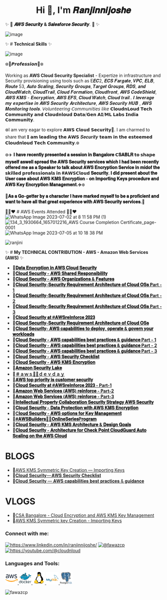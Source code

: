 <h1 align="center">Hi 👋, I'm 𝑹𝒂𝒏𝒋𝒊𝒏𝒏𝒊𝒋𝒐𝒔𝒉𝒆</h1>

✨ 🍁 **𝑨𝑾𝑺 𝑺𝒆𝒄𝒖𝒓𝒊𝒕𝒚 & 𝑺𝒂𝒍𝒆𝒔𝒇𝒐𝒓𝒄𝒆 𝑺𝒆𝒄𝒖𝒓𝒊𝒕𝒚**. 🍁 ✨

![image](https://github.com/ranjujoshi/ranjujoshi/assets/19187348/35a4485e-fa70-44fd-8eae-73a49fc8e9a9)


✨ # **Technical Skills** ✨

![image](https://github.com/ranjujoshi/ranjujoshi/assets/19187348/3de692a4-a88c-4ad7-b4f6-3ff4f5aeb928)

❄️🌺**𝙋𝙧𝙤𝙛𝙚𝙨𝙨𝙞𝙤𝙣**🌺❄️

Working as ******AWS Cloud Security Specialist****** - Expertize in infrastructure and Security provisioning using tools such as E𝑬𝑪2, 𝑬𝑪𝑺 𝑭𝒂𝒓𝒈𝒂𝒕𝒆, 𝑽𝑷𝑪, 𝑬𝑳𝑩, 𝑹𝒐𝒖𝒕𝒆 53, 𝑨𝒖𝒕𝒐 𝑺𝒄𝒂𝒍𝒊𝒏𝒈, 𝑺𝒆𝒄𝒖𝒓𝒊𝒕𝒚 𝑮𝒓𝒐𝒖𝒑𝒔, 𝑻𝒂𝒓𝒈𝒆𝒕 𝑮𝒓𝒐𝒖𝒑𝒔, 𝑹𝑫𝑺, 𝒂𝒏𝒅 𝑪𝒍𝒐𝒖𝒅𝑾𝒂𝒕𝒄𝒉, 𝑪𝒍𝒐𝒖𝒅𝑻𝒓𝒂𝒊𝒍, 𝑪𝒍𝒐𝒖𝒅 𝑭𝒐𝒓𝒎𝒂𝒕𝒊𝒐𝒏, 𝑪𝒍𝒐𝒖𝒅𝒇𝒓𝒐𝒏𝒕, 𝑨𝑾𝑺 𝑪𝒐𝒅𝒆𝑺𝒉𝒊𝒆𝒍𝒅, 𝑨𝑾𝑺 𝑲𝑴𝑺 - 𝑬𝒏𝒄𝒓𝒚𝒑𝒕𝒊𝒐𝒏, 𝑨𝑾𝑺 𝑬𝑭𝑺, 𝑪𝒍𝒐𝒖𝒅 𝑾𝒂𝒕𝒄𝒉, 𝑪𝒍𝒐𝒖𝒅 𝒕𝒓𝒂𝒊𝒍.. 𝑰 𝒍𝒆𝒗𝒆𝒓𝒂𝒈𝒆 𝒎𝒚 𝒆𝒙𝒑𝒆𝒓𝒕𝒊𝒔𝒆 𝒊𝒏 𝑨𝑾𝑺 𝑺𝒆𝒄𝒖𝒓𝒊𝒕𝒚 𝑨𝒓𝒄𝒉𝒊𝒕𝒆𝒄𝒕𝒖𝒓𝒆, 𝑨𝑾𝑺 𝑺𝒆𝒄𝒖𝒓𝒊𝒕𝒚 𝑯𝑼𝑩 , 𝑨𝑾𝑺 𝑴𝒐𝒏𝒊𝒕𝒐𝒓𝒊𝒏𝒈 𝒕𝒐𝒐𝒍𝒔.
𝘝𝘰𝘭𝘶𝘯𝘵𝘦𝘦𝘳𝘪𝘯𝘨 𝘊𝘰𝘮𝘮𝘶𝘯𝘪𝘵𝘪𝘦𝘴 𝘭𝘪𝘬𝘦 𝗖𝗹𝗼𝘂𝗱𝗻𝗟𝗼𝘂𝗱 𝗧𝗲𝗰𝗵 𝗖𝗼𝗺𝗺𝘂𝗻𝗶𝘁𝘆 𝗮𝗻𝗱 𝗖𝗹𝗼𝘂𝗱𝗻𝗹𝗼𝘂𝗱 𝗗𝗮𝘁𝗮/𝗚𝗲𝗻 𝗔𝗜/𝗠𝗟 𝗟𝗮𝗯𝘀 𝗜𝗻𝗱𝗶𝗮 𝗖𝗼𝗺𝗺𝘂𝗻𝗶𝘁𝘆.

❄️I am very eagar to explore 𝗔𝗪𝗦 𝗖𝗹𝗼𝘂𝗱 𝗦𝗲𝗰𝘂𝗿𝗶𝘁𝘆🌈. I am charmed to share that	𝗜 𝗮𝗺 𝗹𝗲𝗮𝗱𝗶𝗻𝗴 𝘁𝗵𝗲 𝗔𝗪𝗦 𝑺𝒆𝒄𝒖𝒓𝒊𝒕𝒚 𝘁𝗲𝗮𝗺 𝗶𝗻 𝘁𝗵𝗲 𝗲𝘀𝘁𝗲𝗲𝗺𝗲𝗱 𝗖𝗹𝗼𝘂𝗱𝗻𝗹𝗼𝘂𝗱 𝗧𝗲𝗰𝗵 𝗖𝗼𝗺𝗺𝘂𝗻𝗶𝘁𝘆.❄️

❄️✈️ **𝐈 𝐡𝐚𝐯𝐞 𝐫𝐞𝐜𝐞𝐧𝐭𝐥𝐲 𝐩𝐫𝐞𝐬𝐞𝐧𝐭𝐞𝐝 𝐚 𝐬𝐞𝐬𝐬𝐢𝐨𝐧 𝐢𝐧 𝐁𝐚𝐧𝐠𝐚𝐥𝐨𝐫𝐞 **𝗖𝐒𝐀𝐁𝐋𝐑** 𝘁𝗼 𝘀𝗵𝗮𝗽𝗲 𝐦𝐲𝐬𝐞𝐥𝐟 𝐚𝐬𝐰𝐞𝐥𝐥 𝐬𝐩𝐫𝐞𝐚𝐝 𝐭𝐡𝐞 𝐀𝐖𝐒 𝐒𝐞𝐜𝐮𝐫𝐢𝐭𝐲 𝐬𝐞𝐫𝐯𝐢𝐜𝐞𝐬 𝐰𝐡𝐢𝐜𝐡 𝐈 𝐡𝐚𝐝 𝐛𝐞𝐞𝐧 𝐫𝐞𝐜𝐞𝐧𝐭𝐥𝐲 𝐨𝐟𝐟𝐞𝐫𝐞𝐝 𝐦𝐞 𝐚𝐬 𝐚 𝐒𝐩𝐞𝐚𝐤𝐞𝐫 𝐭𝐨 𝐭𝐚𝐥𝐤 𝐚𝐛𝐨𝐮𝐭 𝐀𝐖𝐒 𝐄𝐧𝐜𝐫𝐲𝐩𝐭𝐢𝐨𝐧 𝐒𝐞𝐫𝐯𝐢𝐜𝐞 𝐢𝐧 𝐦𝐢𝐝𝐨𝐟 𝐭𝐡𝐞 𝘀𝗸𝗶𝗹𝗹𝗲𝗱 𝗽𝗿𝗼𝗳𝗲𝘀𝘀𝗶𝗼𝗻𝗮𝗹𝘀 𝗶𝗻 #𝗔𝗪𝗦𝗖𝗹𝗼𝘂𝗱 **𝐒𝐞𝐜𝐮𝐫𝐢𝐭𝐲**. 𝐈 𝐝𝐢𝐝 𝐩𝐫𝐞𝐬𝐞𝐧𝐭 𝐚𝐛𝐨𝐮𝐭 𝐭𝐡𝐞 𝐔𝐬𝐞𝐫 𝐜𝐚𝐬𝐞 𝐚𝐛𝐨𝐮𝐭 𝐀𝐖𝐒 𝐊𝐌𝐒 𝐄𝐧𝐜𝐫𝐲𝐩𝐭𝐢𝐨𝐧 - 𝐨𝐧 𝐈𝐦𝐩𝐨𝐫𝐭𝐢𝐧𝐠 𝐊𝐞𝐲𝐬 𝐩𝐫𝐨𝐜𝐞𝐝𝐮𝐫𝐞 𝐚𝐧𝐝 𝐀𝐖𝐒 𝐊𝐞𝐲 𝐄𝐧𝐜𝐫𝐲𝐩𝐭𝐢𝐨𝐧 𝐌𝐚𝐧𝐚𝐠𝐞𝐦𝐞𝐧𝐭.✈️**❄️

🌸**𝐀𝐬 𝐚 𝐆𝐨-𝐠𝐞𝐭𝐭𝐞𝐫 𝐛𝐲 𝐚 𝐜𝐡𝐚𝐫𝐚𝐜𝐭𝐞𝐫 𝐈 𝐡𝐚𝐯𝐞 𝐦𝐚𝐫𝐤𝐞𝐝 𝐦𝐲𝐬𝐞𝐥𝐟 𝐭𝐨 𝐛𝐞 𝐚 𝐩𝐫𝐨𝐟𝐢𝐜𝐢𝐞𝐧𝐭 𝐚𝐧𝐝 𝐰𝐚𝐧𝐭 𝐭𝐨 𝐡𝐚𝐯𝐞 𝐚𝐥𝐥 𝐭𝐡𝐚𝐭 𝐠𝐫𝐞𝐚𝐭 𝐞𝐱𝐩𝐞𝐫𝐢𝐞𝐧𝐜𝐞 𝐰𝐢𝐭𝐡 𝐀𝐖𝐒 𝐒𝐞𝐜𝐮𝐫𝐢𝐭𝐲 𝐬𝐞𝐫𝐯𝐢𝐜𝐞𝐬.**🌸

💚💙❤️ # AWS Events Attended 💚💙❤️
![WhatsApp Image 2023-07-02 at 8 11 58 PM (1)](https://github.com/ranjujoshi/ranjujoshi/assets/19187348/86e3e840-d323-4fe1-b7d4-19c811ef11a1)
![134_3_1930664_1657012216_AWS Course Completion Certificate_page-0001](https://github.com/ranjujoshi/ranjujoshi/assets/19187348/1bab483c-0abb-4381-a5ac-f383b3feb7bd)
![WhatsApp Image 2023-07-05 at 10 18 38 PM](https://github.com/ranjujoshi/ranjujoshi/assets/19187348/054cabab-1b0a-4ec7-b97a-c94e0bfd0406)



<p align="left"> <img src="https://komarev.com/ghpvc/?username=ranjini&label=Profile%20views&color=0e75b6&style=flat" alt="ranjini" /> </p>


✨ # **My TECHNICAL CONTRIBUTION - AWS - Amazon Web Services (AWS)** ✨

- 🎀[**𝐃𝐚𝐭𝐚 𝐄𝐧𝐜𝐫𝐲𝐩𝐭𝐢𝐨𝐧 𝐢𝐧 𝐀𝐖𝐒 𝐂𝐥𝐨𝐮𝐝 𝐒𝐞𝐜𝐮𝐫𝐢𝐭𝐲**](https://www.linkedin.com/posts/ranjinnijoshe_connections-100daysofcloudsecuritychallenge-activity-7071818076161257472-ZMOW?utm_source=share&utm_medium=member_desktop)
- 🎀[**𝐂𝐥𝐨𝐮𝐝 𝐒𝐞𝐜𝐮𝐫𝐢𝐭𝐲 - 𝐀𝐖𝐒 𝐒𝐡𝐚𝐫𝐞𝐝 𝐑𝐞𝐬𝐩𝐨𝐧𝐬𝐢𝐛𝐢𝐥𝐢𝐭𝐲**](https://www.linkedin.com/posts/ranjinnijoshe_connections-100daysofcloudsecuritychallenge-activity-7073335886695858177-Q-tz?utm_source=share&utm_medium=member_desktop)
- 🎀[**𝐂𝐥𝐨𝐮𝐝 𝐒𝐞𝐜𝐮𝐫𝐢𝐭𝐲 - 𝐀𝐖𝐒 𝐎𝐫𝐠𝐚𝐧𝐢𝐳𝐚𝐭𝐢𝐨𝐧𝐬 & 𝐅𝐞𝐚𝐭𝐮𝐫𝐞𝐬**](https://www.linkedin.com/posts/ranjinnijoshe_connections-100daysofcloudsecuritychallenge-activity-7073346578819780608--nXh?utm_source=share&utm_medium=member_desktop)
- 🎀[**𝐂𝐥𝐨𝐮𝐝 𝐒𝐞𝐜𝐮𝐫𝐢𝐭𝐲-𝐒𝐞𝐜𝐮𝐫𝐢𝐭𝐲 𝐑𝐞𝐪𝐮𝐢𝐫𝐞𝐦𝐞𝐧𝐭 𝐀𝐫𝐜𝐡𝐢𝐭𝐞𝐜𝐭𝐮𝐫𝐞 𝐨𝐟 𝐂𝐥𝐨𝐮𝐝 𝐎𝐒𝐬 Part - 1**](https://www.linkedin.com/posts/ranjinnijoshe_connections-100daysofcloudsecuritychallenge-activity-7074419438791364608-Efve?utm_source=share&utm_medium=member_desktop)
- 🎀[**𝐂𝐥𝐨𝐮𝐝 𝐒𝐞𝐜𝐮𝐫𝐢𝐭𝐲-𝐒𝐞𝐜𝐮𝐫𝐢𝐭𝐲 𝐑𝐞𝐪𝐮𝐢𝐫𝐞𝐦𝐞𝐧𝐭 𝐀𝐫𝐜𝐡𝐢𝐭𝐞𝐜𝐭𝐮𝐫𝐞 𝐨𝐟 𝐂𝐥𝐨𝐮𝐝 𝐎𝐒𝐬 Part - 2**](https://www.linkedin.com/posts/ranjinnijoshe_connections-100daysofcloudsecuritychallenge-activity-7074419438791364608-Efve?utm_source=share&utm_medium=member_desktop)
- 🎀[**𝐂𝐥𝐨𝐮𝐝 𝐒𝐞𝐜𝐮𝐫𝐢𝐭𝐲-𝐒𝐞𝐜𝐮𝐫𝐢𝐭𝐲 𝐑𝐞𝐪𝐮𝐢𝐫𝐞𝐦𝐞𝐧𝐭 𝐀𝐫𝐜𝐡𝐢𝐭𝐞𝐜𝐭𝐮𝐫𝐞 𝐨𝐟 𝐂𝐥𝐨𝐮𝐝 𝐎𝐒𝐬 Part - 3**](https://www.linkedin.com/posts/ranjinnijoshe_connections-100daysofcloudsecuritychallenge-activity-7074449728939192321-zMfj?utm_source=share&utm_medium=member_desktop)
- 🎀[**𝐂𝐥𝐨𝐮𝐝 𝐒𝐞𝐜𝐮𝐫𝐢𝐭𝐲 𝐚𝐭 #𝐀𝐖𝐒𝐫𝐞𝐈𝐧𝐟𝐨𝐫𝐜𝐞 𝟐𝟎𝟐𝟑**](https://www.linkedin.com/posts/ranjinnijoshe_connections-100daysofcloudsecuritychallenge-activity-7074789403319037952-5cJM?utm_source=share&utm_medium=member_desktop)
- 🎀[**𝐂𝐥𝐨𝐮𝐝 𝐒𝐞𝐜𝐮𝐫𝐢𝐭𝐲-𝐒𝐞𝐜𝐮𝐫𝐢𝐭𝐲 𝐑𝐞𝐪𝐮𝐢𝐫𝐞𝐦𝐞𝐧𝐭 𝐀𝐫𝐜𝐡𝐢𝐭𝐞𝐜𝐭𝐮𝐫𝐞 𝐨𝐟 𝐂𝐥𝐨𝐮𝐝 𝐎𝐒𝐬**](https://www.linkedin.com/posts/ranjinnijoshe_connections-100daysofcloudsecuritychallenge-activity-7077673481596792832-YuLx?utm_source=share&utm_medium=member_desktop)
- 🎀[**𝐂𝐥𝐨𝐮𝐝 𝐒𝐞𝐜𝐮𝐫𝐢𝐭𝐲- 𝐀𝐖𝐒 𝐜𝐚𝐩𝐚𝐛𝐢𝐥𝐢𝐭𝐢𝐞𝐬 𝐭𝐨 𝐝𝐞𝐩𝐥𝐨𝐲, 𝐨𝐩𝐞𝐫𝐚𝐭𝐞 & 𝐠𝐨𝐯𝐞𝐫𝐧 𝐲𝐨𝐮𝐫 𝐰𝐨𝐫𝐤𝐥𝐨𝐚𝐝𝐬**](https://www.linkedin.com/posts/ranjinnijoshe_connections-100daysofcloudsecuritychallenge-activity-7077682108965548032-gmuI?utm_source=share&utm_medium=member_desktop)
- 🎀[**𝐂𝐥𝐨𝐮𝐝 𝐒𝐞𝐜𝐮𝐫𝐢𝐭𝐲 - 𝐀𝐖𝐒 𝐜𝐚𝐩𝐚𝐛𝐢𝐥𝐢𝐭𝐢𝐞𝐬 𝐛𝐞𝐬𝐭 𝐩𝐫𝐚𝐜𝐭𝐢𝐜𝐞𝐬 & 𝐠𝐮𝐢𝐝𝐚𝐧𝐜𝐞 Part - 1**](https://www.linkedin.com/posts/ranjinnijoshe_connections-100daysofcloudsecuritychallenge-activity-7077696682888491037-WYg3?utm_source=share&utm_medium=member_desktop)
- 🎀[**𝐂𝐥𝐨𝐮𝐝 𝐒𝐞𝐜𝐮𝐫𝐢𝐭𝐲 - 𝐀𝐖𝐒 𝐜𝐚𝐩𝐚𝐛𝐢𝐥𝐢𝐭𝐢𝐞𝐬 𝐛𝐞𝐬𝐭 𝐩𝐫𝐚𝐜𝐭𝐢𝐜𝐞𝐬 & 𝐠𝐮𝐢𝐝𝐚𝐧𝐜𝐞 Part - 2** ](https://www.linkedin.com/posts/ranjinnijoshe_connections-100daysofcloudsecuritychallenge-activity-7078374132505079808-oxUM?utm_source=share&utm_medium=member_desktop)
- 🎀[**𝐂𝐥𝐨𝐮𝐝 𝐒𝐞𝐜𝐮𝐫𝐢𝐭𝐲 - 𝐀𝐖𝐒 𝐜𝐚𝐩𝐚𝐛𝐢𝐥𝐢𝐭𝐢𝐞𝐬 𝐛𝐞𝐬𝐭 𝐩𝐫𝐚𝐜𝐭𝐢𝐜𝐞𝐬 & 𝐠𝐮𝐢𝐝𝐚𝐧𝐜𝐞 Part - 3**](https://www.linkedin.com/posts/ranjinnijoshe_connections-100daysofcloudsecuritychallenge-activity-7079756009572896768-2RS4?utm_source=share&utm_medium=member_desktop)
- 🎀[**𝐂𝐥𝐨𝐮𝐝 𝐒𝐞𝐜𝐮𝐫𝐢𝐭𝐲 - 𝐀𝐖𝐒 𝐒𝐞𝐜𝐮𝐫𝐢𝐭𝐲 𝐂𝐡𝐞𝐜𝐤𝐥𝐢𝐬𝐭**](https://www.linkedin.com/posts/ranjinnijoshe_connections-100daysofcloudsecuritychallenge-activity-7081987602811158528-WupI?utm_source=share&utm_medium=member_desktop)
- 🎀[**𝐂𝐥𝐨𝐮𝐝 𝐒𝐞𝐜𝐮𝐫𝐢𝐭𝐲 - 𝐀𝐖𝐒 𝐊𝐌𝐒 𝐄𝐧𝐜𝐫𝐲𝐩𝐭𝐢𝐨𝐧**](https://www.linkedin.com/posts/ranjinnijoshe_connections-100daysofcloudsecuritychallenge-activity-7081997584914944000-1Evx?utm_source=share&utm_medium=member_desktop)
- 🎀[**𝐀𝐦𝐚𝐳𝐨𝐧 𝐒𝐞𝐜𝐮𝐫𝐢𝐭𝐲 𝐋𝐚𝐤𝐞**](https://www.linkedin.com/posts/ranjinnijoshe_amazon-security-lake-is-now-generally-available-activity-7075743723233447936--zq2?utm_source=share&utm_medium=member_desktop)
- 🎀[**＃ａｗｓ🌟🌟ｄｅｖｄａｙ**](https://www.linkedin.com/posts/ranjinnijoshe_awsdevday-awscloud-aws-activity-7075530762896224256-fgVV?utm_source=share&utm_medium=member_desktop)
- 🎀[**𝐀𝐖𝐒 𝐭𝐨𝐩 𝐩𝐫𝐢𝐨𝐫𝐢𝐭𝐲 𝐢𝐬 𝐜𝐮𝐬𝐭𝐨𝐦𝐞𝐫 𝐬𝐞𝐜𝐮𝐫𝐢𝐭𝐲**](https://www.linkedin.com/posts/ranjinnijoshe_connections-100daysofcloudsecuritychallenge-activity-7074789403319037952-5cJM?utm_source=share&utm_medium=member_desktop)
- 🎀[**𝐂𝐥𝐨𝐮𝐝 𝐒𝐞𝐜𝐮𝐫𝐢𝐭𝐲 𝐚𝐭 #𝐀𝐖𝐒𝐫𝐞𝐈𝐧𝐟𝐨𝐫𝐜𝐞 𝟐𝟎𝟐𝟑 - Part-1**](https://www.linkedin.com/posts/ranjinnijoshe_and-here-we-go-reinforce-is-here-activity-7074387868751695872-7Fx0?utm_source=share&utm_medium=member_desktop)
- 🎀[**𝐀𝐦𝐚𝐳𝐨𝐧 𝐖𝐞𝐛 𝐒𝐞𝐫𝐯𝐢𝐜𝐞𝐬 (𝐀𝐖𝐒) 𝐫𝐞𝐢𝐧𝐟𝐨𝐫𝐜𝐞 - Part-2**](https://www.linkedin.com/posts/ranjinnijoshe_cant-make-it-to-aws-reinforce-this-year-activity-7074278362097074176-2Clb?utm_source=share&utm_medium=member_desktop)
- 🎀[**𝐀𝐦𝐚𝐳𝐨𝐧 𝐖𝐞𝐛 𝐒𝐞𝐫𝐯𝐢𝐜𝐞𝐬 (𝐀𝐖𝐒) 𝐫𝐞𝐢𝐧𝐟𝐨𝐫𝐜𝐞 - Part-3**](https://www.linkedin.com/posts/ranjinnijoshe_securecloudops-awssecurity-awscloudsecurity-activity-7073863249917612032-v3-H?utm_source=share&utm_medium=member_desktop)
- 🎀[**𝐈𝐧𝐭𝐞𝐥𝐥𝐞𝐜𝐭𝐮𝐚𝐥 𝐏𝐫𝐨𝐩𝐞𝐫𝐭𝐲 𝐂𝐨𝐥𝐥𝐚𝐛𝐨𝐫𝐚𝐭𝐢𝐨𝐧 𝐒𝐞𝐜𝐮𝐫𝐢𝐭𝐲 𝐒𝐭𝐫𝐚𝐭𝐞𝐠𝐲 𝐀𝐖𝐒 𝐒𝐞𝐜𝐮𝐫𝐢𝐭𝐲**](https://www.linkedin.com/posts/ranjinnijoshe_securecloudops-awssecurity-awscloudsecurity-activity-7079746214186926080-1ewI?utm_source=share&utm_medium=member_desktop)
- 🎀[**𝐂𝐥𝐨𝐮𝐝 𝐒𝐞𝐜𝐮𝐫𝐢𝐭𝐲 - 𝐃𝐚𝐭𝐚 𝐏𝐫𝐨𝐭𝐞𝐜𝐭𝐢𝐨𝐧 𝐰𝐢𝐭𝐡 𝐀𝐖𝐒 𝐊𝐌𝐒 𝐄𝐧𝐜𝐫𝐲𝐩𝐭𝐢𝐨𝐧**](https://www.linkedin.com/posts/ranjinnijoshe_connections-100daysofcloudsecuritychallenge-activity-7083059689470529536-FbHv?utm_source=share&utm_medium=member_desktop)
- 🎀[**C𝐥𝐨𝐮𝐝 𝐒𝐞𝐜𝐮𝐫𝐢𝐭𝐲 - 𝐀𝐖𝐒 𝐨𝐩𝐭𝐢𝐨𝐧𝐬 𝐟𝐨𝐫 𝐊𝐞𝐲 𝐌𝐚𝐧𝐚𝐠𝐞𝐦𝐞𝐧𝐭**](https://www.linkedin.com/posts/ranjinnijoshe_connections-100daysofcloudsecuritychallenge-activity-7083111368379273216-mNtD?utm_source=share&utm_medium=member_desktop)
- 🎀[**#𝐀𝐖𝐒𝐁𝐮𝐢𝐥𝐝𝐞𝐫𝐬🌟🌟𝐎𝐧𝐥𝐢𝐧𝐞𝐒𝐞𝐫𝐢𝐞𝐬P𝐫𝐨𝐠𝐫𝐚𝐦**](https://www.linkedin.com/posts/ranjinnijoshe_awsbuildersonlineseries-awsonair-awscloud-activity-7083132675196157952-mJg3?utm_source=share&utm_medium=member_desktop)
- 🎀[**𝐂𝐥𝐨𝐮𝐝 𝐒𝐞𝐜𝐮𝐫𝐢𝐭𝐲 - 𝐀𝐖𝐒 𝐊𝐌𝐒 𝐀𝐫𝐜𝐡𝐢𝐭𝐞𝐜𝐭𝐮𝐫𝐞 & 𝐃𝐞𝐬𝐢𝐠𝐧 𝐆𝐨𝐚𝐥𝐬**](https://www.linkedin.com/posts/ranjinnijoshe_connections-100daysofcloudsecuritychallenge-activity-7084202708135526400-adGa?utm_source=share&utm_medium=member_desktop)
- 🎀[**𝐂𝐥𝐨𝐮𝐝 𝐒𝐞𝐜𝐮𝐫𝐢𝐭𝐲 - 𝐀𝐫𝐜𝐡𝐢𝐭𝐞𝐜𝐭𝐮𝐫𝐞 𝐟𝐨𝐫 𝐂𝐡𝐞𝐜𝐤 𝐏𝐨𝐢𝐧𝐭 𝐂𝐥𝐨𝐮𝐝𝐆𝐮𝐚𝐫𝐝 𝐀𝐮𝐭𝐨 𝐒𝐜𝐚𝐥𝐢𝐧𝐠 𝐨𝐧 𝐭𝐡𝐞 𝐀𝐖𝐒 𝐂𝐥𝐨𝐮𝐝**](https://www.linkedin.com/posts/ranjinnijoshe_connections-100daysofcloudsecuritychallenge-activity-7084230470162415616-sKiG?utm_source=share&utm_medium=member_desktop)
  

# BLOGS 
- 🎀[AWS KMS Symmetric Key Creation — Importing Keys](https://medium.com/cloudnloud/aws-kms-symmetric-key-creation-importing-keys-262dc13b7a0a)
- 🎀[𝐂𝐥𝐨𝐮𝐝 𝐒𝐞𝐜𝐮𝐫𝐢𝐭𝐲 — 𝐀𝐖𝐒 𝐒𝐞𝐜𝐮𝐫𝐢𝐭𝐲 𝐂𝐡𝐞𝐜𝐤𝐥𝐢𝐬𝐭](https://medium.com/cloudnloud/-aaab5689deff)
- 🎀[𝐂𝐥𝐨𝐮𝐝 𝐒𝐞𝐜𝐮𝐫𝐢𝐭𝐲 — 𝐀𝐖𝐒 𝐜𝐚𝐩𝐚𝐛𝐢𝐥𝐢𝐭𝐢𝐞𝐬 𝐛𝐞𝐬𝐭 𝐩𝐫𝐚𝐜𝐭𝐢𝐜𝐞𝐬 & 𝐠𝐮𝐢𝐝𝐚𝐧𝐜𝐞](https://medium.com/cloudnloud/-a7dfd88e8a57)


# VLOGS
- 🎀[CSA Bangalore - Cloud Encryption and AWS KMS Key Management](https://www.youtube.com/watch?v=_FB7KyLi4m4)
- 🎀[AWS KMS Symmetric key Creation - Importing Keys](https://www.youtube.com/watch?v=ROilr6EkdYY)


<h3 align="left">Connect with me:</h3>
<p align="left">
<a href="https://www.linkedin.com/in/ranjinnijoshe/" target="blank"><img align="center" src="https://raw.githubusercontent.com/rahuldkjain/github-profile-readme-generator/master/src/images/icons/Social/linked-in-alt.svg" alt="https://www.linkedin.com/in/ranjinnijoshe/" height="30" width="40" /></a>
<a href="https://medium.com/@ranjinnijoshe" target="blank"><img align="center" src="https://raw.githubusercontent.com/rahuldkjain/github-profile-readme-generator/master/src/images/icons/Social/medium.svg" alt="@fawazcp" height="30" width="40" /></a>
<a href="https://www.youtube.com/@ranjujoshi6851/featured" target="blank"><img align="center" src="https://raw.githubusercontent.com/rahuldkjain/github-profile-readme-generator/master/src/images/icons/Social/youtube.svg" alt="https://youtube.com/@cloudnloud" height="30" width="40" /></a>
</p>

<h3 align="left">Languages and Tools:</h3>
<p align="left"> <a href="https://aws.amazon.com" target="_blank" rel="noreferrer"> <img src="https://raw.githubusercontent.com/devicons/devicon/master/icons/amazonwebservices/amazonwebservices-original-wordmark.svg" alt="aws" width="40" height="40"/> </a> <a href="https://www.docker.com/" target="_blank" rel="noreferrer"> <img src="https://raw.githubusercontent.com/devicons/devicon/master/icons/docker/docker-original-wordmark.svg" alt="docker" width="40" height="40"/> </a> <a href="https://www.linux.org/" target="_blank" rel="noreferrer"> <img src="https://raw.githubusercontent.com/devicons/devicon/master/icons/linux/linux-original.svg" alt="linux" width="40" height="40"/> </a> <a href="https://www.mysql.com/" target="_blank" rel="noreferrer"> <img src="https://raw.githubusercontent.com/devicons/devicon/master/icons/mysql/mysql-original-wordmark.svg" alt="mysql" width="40" height="40"/> </a> <a href="https://www.postgresql.org" target="_blank" rel="noreferrer"> <img src="https://raw.githubusercontent.com/devicons/devicon/master/icons/postgresql/postgresql-original-wordmark.svg" alt="postgresql" width="40" height="40"/> </a> </p>

<p><img align="left" src="https://github-readme-stats.vercel.app/api/top-langs?username=fawazcp&show_icons=true&locale=en&layout=compact" alt="fawazcp" /></p>


